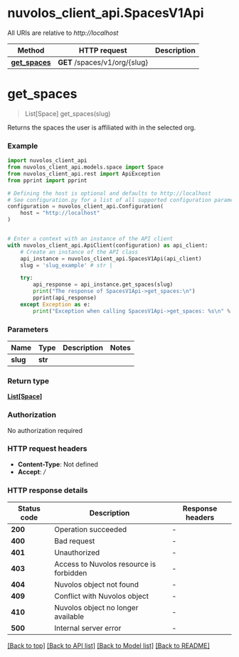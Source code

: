 # nuvolos_client_api.SpacesV1Api

All URIs are relative to *http://localhost*

Method | HTTP request | Description
------------- | ------------- | -------------
[**get_spaces**](SpacesV1Api.md#get_spaces) | **GET** /spaces/v1/org/{slug} | 


# **get_spaces**
> List[Space] get_spaces(slug)

Returns the spaces the user is affiliated with in the selected org. 

### Example


```python
import nuvolos_client_api
from nuvolos_client_api.models.space import Space
from nuvolos_client_api.rest import ApiException
from pprint import pprint

# Defining the host is optional and defaults to http://localhost
# See configuration.py for a list of all supported configuration parameters.
configuration = nuvolos_client_api.Configuration(
    host = "http://localhost"
)


# Enter a context with an instance of the API client
with nuvolos_client_api.ApiClient(configuration) as api_client:
    # Create an instance of the API class
    api_instance = nuvolos_client_api.SpacesV1Api(api_client)
    slug = 'slug_example' # str | 

    try:
        api_response = api_instance.get_spaces(slug)
        print("The response of SpacesV1Api->get_spaces:\n")
        pprint(api_response)
    except Exception as e:
        print("Exception when calling SpacesV1Api->get_spaces: %s\n" % e)
```



### Parameters


Name | Type | Description  | Notes
------------- | ------------- | ------------- | -------------
 **slug** | **str**|  | 

### Return type

[**List[Space]**](Space.md)

### Authorization

No authorization required

### HTTP request headers

 - **Content-Type**: Not defined
 - **Accept**: */*

### HTTP response details

| Status code | Description | Response headers |
|-------------|-------------|------------------|
**200** | Operation succeeded |  -  |
**400** | Bad request |  -  |
**401** | Unauthorized |  -  |
**403** | Access to Nuvolos resource is forbidden |  -  |
**404** | Nuvolos object not found |  -  |
**409** | Conflict with Nuvolos object |  -  |
**410** | Nuvolos object no longer available |  -  |
**500** | Internal server error |  -  |

[[Back to top]](#) [[Back to API list]](../README.md#documentation-for-api-endpoints) [[Back to Model list]](../README.md#documentation-for-models) [[Back to README]](../README.md)

